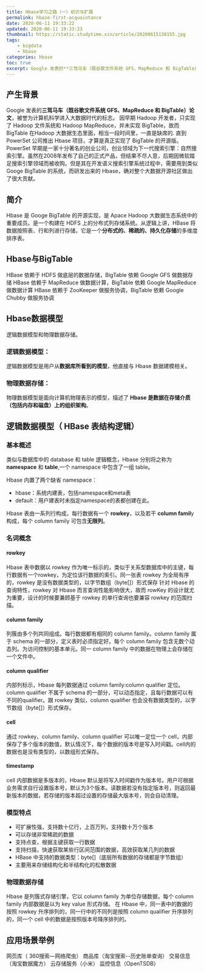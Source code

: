 ```yaml
---
title: Hbase学习之路（一）初识与扩展
permalink: hbase-first-acquaintance
date: 2020-06-11 19:33:22
updated: 2020-06-11 19:33:23
thumbnail: https://static.studytime.xin/article/20200615130155.jpg
tags: 
    - bigdata
    - hbase
categories: hbase
toc: true
excerpt: Google 发表的**三驾马车（既谷歌文件系统 GFS、MapReduce 和 BigTable）论文**，被誉为计算机科学进入大数据时代的标志。
---
```

## 产生背景
Google 发表的**三驾马车（既谷歌文件系统 GFS、MapReduce 和 BigTable）论文**，被誉为计算机科学进入大数据时代的标志。
因早期 Hadoop 开发者，只实现了 Hadoop 文件系统和 Hadoop MapReduce，并未实现 BigTable，故而 BigTable 在Hadoop 大数据生态里面，相当一段时间里，一直是缺席的.
直到 PowerSet 公司推出 Hbase 项目，才算是真正实现了 BigTable 的开源版。PowerSet 早期是一家十分著名的创业公司，创业领域为下一代搜索引擎：自然搜索引擎。虽然在2008年发布了自己的正式产品，但结果不尽人意，后期因微软踏足搜索引擎领域而被收购。但是其在开发语义搜索引擎系统过程中，需要用到类似 Googe BigTable 的系统，而研发出来的 Hbase，确对整个大数据开源社区做出了很大贡献。

## 简介
Hbase 是 Googe BigTable 的开源实现，是 Apace Hadoop 大数据生态系统中的重要成员。是⼀个构建在 HDFS 上的分布式列存储系统。从逻辑上讲，HBase 将数据按照表、⾏和列进⾏存储，它是⼀个**分布式的、稀疏的、持久化存储**的多维度排序表。

## Hbase与BigTable
HBase 依赖于 HDFS 做底层的数据存储，BigTable 依赖 Google GFS 做数据存储
HBase 依赖于 MapReduce 做数据计算，BigTable 依赖 Google MapReduce 做数据计算
HBase 依赖于 ZooKeeper 做服务协调，BigTable 依赖 Google Chubby 做服务协调

## Hbase数据模型 
逻辑数据模型和物理数据存储。

### 逻辑数据模型：
逻辑数据模型是用户从**数据库所看到的模型**，他直接与 Hbase 数据建模相关。

### 物理数据存储：
物理数据模型是面向计算机物理表示的模型，描述了 **Hbase 是数据在存储介质（包括内存和磁盘）上的组织架构**。

## 逻辑数据模型（ HBase 表结构逻辑）
### 基本概述 
类似与数据库中的 database 和 table 逻辑概念，Hbase 分别将之称为 **namespace** 和 **table**,一个 namespace 中包含了一组 table。

Hbase 内置了两个缺省  namespace：
- hbase：系统内建表，包括namespace和meta表
- default：用户建表时未指定namespace的表都创建在此。

Hbase 表由一系列行构成，每行数据有一个 **rowkey**，以及若干 **column famil**y 构成，每个 column family 可包含**无限列**。
    
### 名词概念
#### rowkey
Hbase 表中数据以 rowkey 作为唯一标示的，类似于关系型数据库中的主键，每行数据有一个rowkey，为定位该行数据的索引。同一张表 rowkey 为全局有序的，rowkey 是没有数据类型的，以字节数组（byte[]）形式保存
针对 Hbase 的查询特性，rowkey 对 Hbase 而言查询性能影响很大，故而 rowKey 的设计就尤为重要，设计的时候要兼顾基于 rowkey 的单行查询也要兼容 rowkey 的范围扫描。

#### column family
列簇由多个列共同组成。每行数据都有相同的 column family。column family 属于 schema 的一部分，定义表时必须指定好。每个 column family 包含无数个动态列。为访问控制的基本单元。同一 column family 中的数据在物理上会存储在一个文件中。

#### column qualifier
内部列标示，Hbase 每列数据通过  column family:column qualifier 定位。column qualifier 不属于 schema 的一部分，可以动态指定，且每行数据可以有不同的qualifier。跟 rowkey 类似，column qualifier 也会没有数据类型的，以字节数组（byte[]）形式保存。

#### cell
通过 rowkey、column family、column qualifier 可以唯一定位一个 cell，内部保存了多个版本的数值，默认情况下，每个数据的版本号是写入时间戳。cell内的数据也是没有类型的，以数组形式保存。

#### timestamp
cell 内部数据是多版本的，Hbase 默认是将写入时间戳作为版本号。用户可根据业务需求自行设置版本号，默认为3个版本。读数据若没有指定版本号，则返回最新版本的数据，若存储的版本超过设置的存储最大版本号，则会自动清理。

### 模型特点
- 可扩展性强，支持数十亿行，上百万列，支持数十万个版本
- 可以存储非常稀疏的数据
- 支持点查，根据主键获取一行数据
- 支持扫描，快速获取某些行区间范围的数据，高效获取某几列的数据
- HBase 中支持的数据类型：byte[]（底层所有数据的存储都是字节数组）
- 主要用来存储结构化和半结构化的松散数据

### 物理数据存储
Hbase 是列簇式存储引擎，它以 column family 为单位存储数据，每个 column family 内部数据是以为  key value 形式存储。
在 Hbase 中，同一表中的数据的按照 rowkey 升序排列的，同一行中的不同列是按照 column qualifier 升序排列的，同一个 cell 中的数据是按照版本号降序排列的。

## 应用场景举例
⽹页库（ 360搜索—⽹络爬⾍）
商品库（淘宝搜索--历史账单查询）
交易信息（淘宝数据魔⽅）
云存储服务（⼩⽶）
监控信息（OpenTSDB）
 






